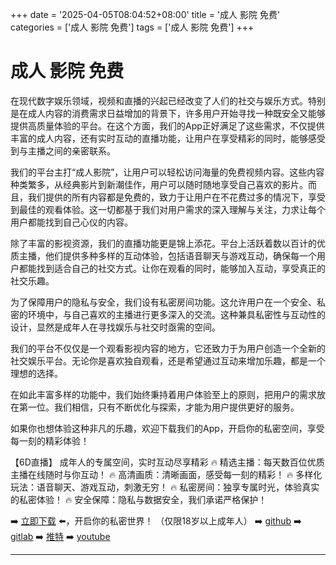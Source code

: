 +++
date = '2025-04-05T08:04:52+08:00'
title = '成人 影院 免费'
categories = ['成人 影院 免费']
tags = ['成人 影院 免费']
+++

# 成人 影院 免费

在现代数字娱乐领域，视频和直播的兴起已经改变了人们的社交与娱乐方式。特别是在成人内容的消费需求日益增加的背景下，许多用户开始寻找一种既安全又能够提供高质量体验的平台。在这个方面，我们的App正好满足了这些需求，不仅提供丰富的成人内容，还有实时互动的直播功能，让用户在享受精彩的同时，能够感受到与主播之间的亲密联系。

我们的平台主打“成人影院”，让用户可以轻松访问海量的免费视频内容。这些内容种类繁多，从经典影片到新潮佳作，用户可以随时随地享受自己喜欢的影片。而且，我们提供的所有内容都是免费的，致力于让用户在不花费过多的情况下，享受到最佳的观看体验。这一切都基于我们对用户需求的深入理解与关注，力求让每个用户都能找到自己心仪的内容。

除了丰富的影视资源，我们的直播功能更是锦上添花。平台上活跃着数以百计的优质主播，他们提供多种多样的互动体验，包括语音聊天与游戏互动，确保每一个用户都能找到适合自己的社交方式。让你在观看的同时，能够加入互动，享受真正的社交乐趣。

为了保障用户的隐私与安全，我们设有私密房间功能。这允许用户在一个安全、私密的环境中，与自己喜欢的主播进行更多深入的交流。这种兼具私密性与互动性的设计，显然是成年人在寻找娱乐与社交时亟需的空间。

我们的平台不仅仅是一个观看影视内容的地方，它还致力于为用户创造一个全新的社交娱乐平台。无论你是喜欢独自观看，还是希望通过互动来增加乐趣，都是一个理想的选择。

在如此丰富多样的功能中，我们始终秉持着用户体验至上的原则，把用户的需求放在第一位。我们相信，只有不断优化与探索，才能为用户提供更好的服务。

如果你也想体验这种非凡的乐趣，欢迎下载我们的App，开启你的私密空间，享受每一刻的精彩体验！

【6D直播】
成年人的专属空间，实时互动尽享精彩
🔥 精选主播：每天数百位优质主播在线随时与你互动！
🔥 高清画质：清晰画面，感受每一刻的精彩！
🔥 多样化玩法：语音聊天、游戏互动，刺激无穷！
🔥 私密房间：独享专属时光，体验真实的私密体验！
🔥 安全保障：隐私与数据安全，我们承诺严格保护！

➡️ [立即下载](https://down123.s3.ap-east-1.amazonaws.com/down/down.html?channelCode=blog) ⬅️，开启你的私密世界！
（仅限18岁以上成年人）
➡️ [github](https://aldult-live.github.io/)
➡️ [gitlab](https://seo-09598d.gitlab.io/)
➡️ [推特](https://x.com/wegame33)
➡️ [youtube](https://www.youtube.com/@6Dlive)

---
